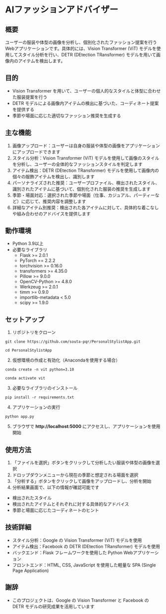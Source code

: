 # AIファッションアドバイザー

## 概要
ユーザーの服装や体型の画像を分析し、個別化されたファッション提案を行うWebアプリケーションです。具体的には、Vision Transformer (ViT) モデルを使用してスタイル分析を行い、DETR (DEtection TRansformer) モデルを用いて画像内のアイテムを検出します。

## 目的
- Vision Transformer を用いて、ユーザーの個人的なスタイルと体型に合わせた服装提案を行う
- DETR モデルによる画像内アイテムの検出に基づいた、コーディネート提案を提供する
- 季節や場面に応じた適切なファッション推奨を生成する

## 主な機能
1. 画像アップロード：ユーザーは自身の服装や体型の画像をアプリケーションにアップロードできます
2. スタイル分析：Vision Transformer (ViT) モデルを使用して画像のスタイルを分析し、ユーザーの全体的なファッションスタイルを判定します
3. アイテム検出：DETR (DEtection TRansformer) モデルを使用して画像内の個々の服飾アイテムを検出し、識別します
4. パーソナライズされた推奨：ユーザープロファイル、検出されたスタイル、識別されたアイテムに基づいて、個別化された服装の推奨を生成します
5. 季節・場面対応：選択された季節や場面（仕事、カジュアル、パーティーなど）に応じて、推奨内容を調整します
6. 詳細なアイテム別推奨：検出された各アイテムに対して、具体的な着こなしや組み合わせのアドバイスを提供します

## 動作環境
- Python 3.9以上
- 必要なライブラリ
  - Flask >= 2.0.1
  - PyTorch == 2.2.2
  - torchvision >= 0.16.0
  - transformers >= 4.35.0
  - Pillow >= 9.0.0
  - OpenCV-Python >= 4.8.0
  - Werkzeug >= 2.0.1
  - timm >= 0.9.0
  - importlib-metadata < 5.0
  - scipy >= 1.9.0

## セットアップ
1. リポジトリをクローン
```
git clone https://github.com/souta-pqr/PersonalStylistApp.git
```
```
cd PersonalStylistApp
```

2. 仮想環境の作成と有効化（Anacondaを使用する場合）
```
conda create -n vit python=3.10
```
```
conda activate vit
```

3. 必要なライブラリのインストール
```
pip install -r requirements.txt
```

4. アプリケーションの実行
```
python app.py
```

5. ブラウザで **http://localhost:5000** にアクセスし、アプリケーションを使用開始

## 使用方法
1. 「ファイルを選択」ボタンをクリックして分析したい服装や体型の画像を選択
2. ドロップダウンメニューから現在の季節と想定される場面を選択
3. 「分析する」ボタンをクリックして画像をアップロードし、分析を開始
4. 分析結果画面で、以下の情報が確認可能です
- 検出されたスタイル
- 検出されたアイテムとそれぞれに対する具体的なアドバイス
- 季節と場面に応じたコーディネートのヒント

## 技術詳細
- スタイル分析：Google の Vision Transformer (ViT) モデルを使用
- アイテム検出：Facebook の DETR (DEtection TRansformer) モデルを使用
- バックエンド：Flask フレームワークを使用した Python Webアプリケーション
- フロントエンド：HTML, CSS, JavaScript を使用した軽量な SPA (Single Page Application)

## 謝辞
- このプロジェクトは、Google の Vision Transformer と Facebook の DETR モデルの研究成果を活用しています
